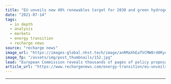 ```yaml
---
title: "EU unveils new 40% renewables target for 2030 and green hydrogen mandates"
date: "2021-07-14"
tags: 
  - in depth
  - analysis
  - markets
  - energy transition
  - recharge news
source: "recharge news"
image_url: "https://images-global.nhst.tech/image/anRMaXhEaTVCMW0rd0RycE0zMGQ0eEZqenpZalNOdnY0U2VKL0RFamdIbz0=/nhst/binary/c49da6fcf677bd9f5570cf3b7e9fc91c"
image_fp: "/assets/img/post_thumbnails/152.jpg"
lead: "European Commission reveals thousands of pages of policy proposals to enable the bloc to reduce emissions by 55% by 2030, including new carbon pricing for heating fuels, road transport, shipping and aviation"
article_url: "https://www.rechargenews.com/energy-transition/eu-unveils-new-40-renewables-target-for-2030-and-green-hydrogen-mandates/2-1-1040141"
---
```


---
